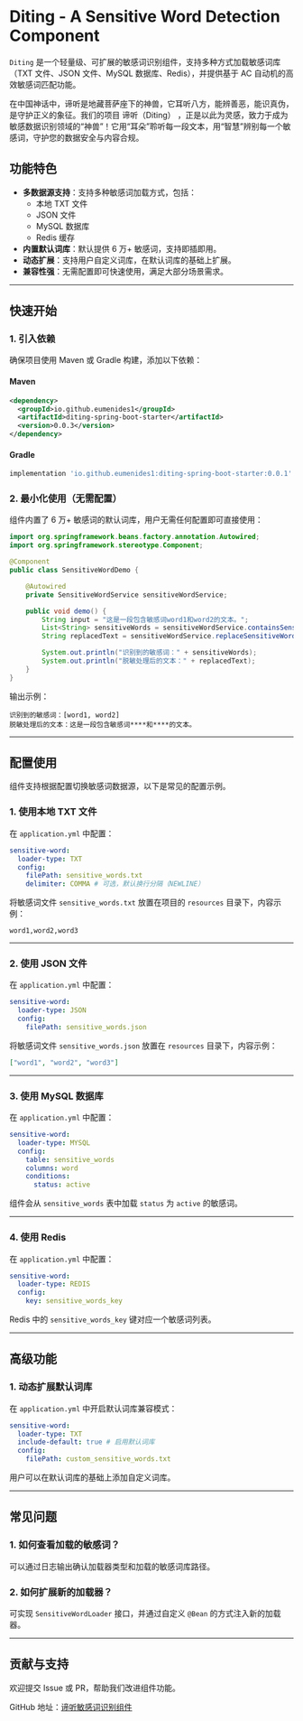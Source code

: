 
# Diting - A Sensitive Word Detection Component

`Diting` 是一个轻量级、可扩展的敏感词识别组件，支持多种方式加载敏感词库（TXT 文件、JSON 文件、MySQL 数据库、Redis），并提供基于 AC 自动机的高效敏感词匹配功能。

在中国神话中，谛听是地藏菩萨座下的神兽，它耳听八方，能辨善恶，能识真伪，是守护正义的象征。我们的项目 谛听（Diting） ，正是以此为灵感，致力于成为敏感数据识别领域的“神兽”！它用“耳朵”聆听每一段文本，用“智慧”辨别每一个敏感词，守护您的数据安全与内容合规。

## 功能特色

- **多数据源支持**：支持多种敏感词加载方式，包括：
  - 本地 TXT 文件
  - JSON 文件
  - MySQL 数据库
  - Redis 缓存
- **内置默认词库**：默认提供 6 万+ 敏感词，支持即插即用。
- **动态扩展**：支持用户自定义词库，在默认词库的基础上扩展。
- **兼容性强**：无需配置即可快速使用，满足大部分场景需求。

---

## 快速开始

### 1. 引入依赖

确保项目使用 Maven 或 Gradle 构建，添加以下依赖：

#### Maven
```xml
<dependency>
  <groupId>io.github.eumenides1</groupId>
  <artifactId>diting-spring-boot-starter</artifactId>
  <version>0.0.3</version>
</dependency>
```
#### Gradle
```groovy
implementation 'io.github.eumenides1:diting-spring-boot-starter:0.0.1'
```

### 2. 最小化使用（无需配置）

组件内置了 6 万+ 敏感词的默认词库，用户无需任何配置即可直接使用：

```java
import org.springframework.beans.factory.annotation.Autowired;
import org.springframework.stereotype.Component;

@Component
public class SensitiveWordDemo {

    @Autowired
    private SensitiveWordService sensitiveWordService;

    public void demo() {
        String input = "这是一段包含敏感词word1和word2的文本。";
        List<String> sensitiveWords = sensitiveWordService.containsSensitiveWord(input);
        String replacedText = sensitiveWordService.replaceSensitiveWords(input);

        System.out.println("识别到的敏感词：" + sensitiveWords);
        System.out.println("脱敏处理后的文本：" + replacedText);
    }
}
```

输出示例：
```
识别到的敏感词：[word1, word2]
脱敏处理后的文本：这是一段包含敏感词****和****的文本。
```

---

## 配置使用

组件支持根据配置切换敏感词数据源，以下是常见的配置示例。

### 1. 使用本地 TXT 文件

在 `application.yml` 中配置：

```yaml
sensitive-word:
  loader-type: TXT
  config:
    filePath: sensitive_words.txt
    delimiter: COMMA # 可选，默认换行分隔（NEWLINE）
```

将敏感词文件 `sensitive_words.txt` 放置在项目的 `resources` 目录下，内容示例：

```
word1,word2,word3
```

---

### 2. 使用 JSON 文件

在 `application.yml` 中配置：

```yaml
sensitive-word:
  loader-type: JSON
  config:
    filePath: sensitive_words.json
```

将敏感词文件 `sensitive_words.json` 放置在 `resources` 目录下，内容示例：

```json
["word1", "word2", "word3"]
```

---

### 3. 使用 MySQL 数据库

在 `application.yml` 中配置：

```yaml
sensitive-word:
  loader-type: MYSQL
  config:
    table: sensitive_words
    columns: word
    conditions:
      status: active
```

组件会从 `sensitive_words` 表中加载 `status` 为 `active` 的敏感词。

---

### 4. 使用 Redis

在 `application.yml` 中配置：

```yaml
sensitive-word:
  loader-type: REDIS
  config:
    key: sensitive_words_key
```

Redis 中的 `sensitive_words_key` 键对应一个敏感词列表。

---

## 高级功能

### 1. 动态扩展默认词库

在 `application.yml` 中开启默认词库兼容模式：

```yaml
sensitive-word:
  loader-type: TXT
  include-default: true # 启用默认词库
  config:
    filePath: custom_sensitive_words.txt
```

用户可以在默认词库的基础上添加自定义词库。

---

## 常见问题

### 1. 如何查看加载的敏感词？
可以通过日志输出确认加载器类型和加载的敏感词库路径。

### 2. 如何扩展新的加载器？
可实现 `SensitiveWordLoader` 接口，并通过自定义 `@Bean` 的方式注入新的加载器。

---

## 贡献与支持

欢迎提交 Issue 或 PR，帮助我们改进组件功能。

GitHub 地址：[谛听敏感词识别组件](https://github.com/Eumenides1/diting)

